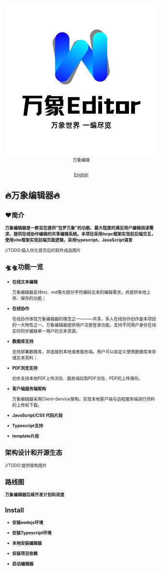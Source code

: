 <p align="center">
<img alt="WangXiangEditor" src="WangXiang Editor_transparent.png">
<br>
万象编辑
<br><br>
</p>

<p align="center">
<a href="README.md">English</a>
</p>

# 🔥**万象编辑器**🔥

## ❤️**简介**

**万象编辑器是一款旨在提供“包罗万象”的功能、最大程度的满足用户编辑阅读需求、提供在线协作编辑的共享编辑系统。本项目采用tsrpc框架实现前后端交互，使用vite框架实现前端页面逻辑，采用typescript、JavaScript语言**

//TODO:插入优化首页后的软件成品图片

## 🛸🛸**功能一览**

* **在线文本编辑**
    
    万象编辑器支持txt、md等大部分字符编码文本的编辑需求，并提供本地上传、保存的功能；

* **在线协作**

    在线协作体现万象编辑器的理念之一———共享，多人在线协作创作是本项目的一大特性之一。万象编辑器提供用户注册登录功能，支持不同用户身份在线实时同步编辑单一用户的文本资源。

* **数据库支持**

    支持部署数据库，并连接到本地或者服务端。用户可以自定义使用数据库来存储文本资料；

* **PDF浏览支持**

    初步支持本地PDF上传浏览、服务端拉取PDF浏览、PDF的上传保存。

* **客户端服务端架构**

    万象编辑器采用Client-Service架构，实现本地客户端与远程服务端进行资料的上传和下载。

* **JavaScript/CSS 代码片段**

* **Typescript支持**

* **template片段**

## 架构设计和开源生态

//TODO:提供架构图片

## 路线图

**万象编辑器后续开发计划和进度**

## Install

* **安装nodejs环境**

* **安装Typescript环境**

* **本地安装编辑器**

* **安装项目依赖**

* **启动编辑器**


